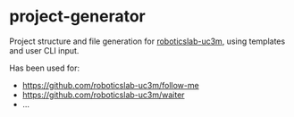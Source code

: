 # project-generator

Project structure and file generation for [roboticslab-uc3m](https://github.com/roboticslab-uc3m), using templates and user CLI input.

Has been used for:
* https://github.com/roboticslab-uc3m/follow-me
* https://github.com/roboticslab-uc3m/waiter
* ...

